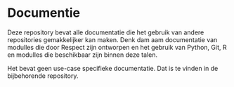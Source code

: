 # Documentie

Deze repository bevat alle documentatie die het gebruik van andere repositories gemakkelijker kan maken. Denk dam aam documentatie van modulles die door Respect zijn ontworpen en het gebruik van Python, Git, R en modulles die beschikbaar zijn binnen deze talen.

Het bevat geen use-case specifieke documentatie. Dat is te vinden in de bijbehorende repository. 

